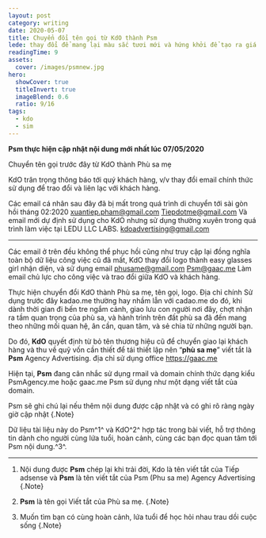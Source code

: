 ```yaml
---
layout: post
category: writing
date: 2020-05-07
title: Chuyển đổi tên gọi từ KdO thành Psm
lede: thay đổi để mang lại màu sắc tươi mới và hứng khởi để tạo ra giá trị mới và phát triển bền vững
readingTime: 9
assets:
  cover: /images/psmnew.jpg
hero:
  showCover: true
  titleInvert: true
  imageBlend: 0.6
  ratio: 9/16
tags:
  - kdo
  - sim
---
```

**Psm thực hiện cập nhật nội dung mới nhất lúc 07/05/2020**

Chuyển tên gọi trước đây từ KdO thành Phù sa mẹ

KdO trân trọng thông báo tới quý khách hàng, v/v thay đổi email chính thức sử dụng để trao đổi và liên lạc với khách hàng.

<Media ratio="844/1500" image="/images/psmnew.jpg"/>

Các email cá nhân sau đây đã bị mất trong quá trình di chuyển tới sài gòn hồi tháng 02:2020 
xuantiep.pham@gmail.com
Tiepdotme@gmail.com
Và email mới dự định sử dụng cho KdO nhưng sử dụng thường xuyên trong quá trình làm việc tại LEDU LLC LABS.
kdoadvertising@gmail.com
- - -
Các email ở trên đều không thể phục hồi cũng như truy cập lại đồng nghĩa toàn bộ dữ liệu công việc cũ đã mất, KdO thay đổi logo thành easy glasses girl nhận diện, và sử dụng email
phusame@gmail.com
Psm@gaac.me
Làm email chủ lực cho công việc và trao đổi giữa KdO và khách hàng.

Thực hiện chuyển đổi KdO thành Phù sa mẹ, tên gọi, logo. Địa chỉ chính Sử dụng trước đây kadao.me thường hay nhầm lẫn với cadao.me do đó, khi dành thời gian đi bến tre ngắm cảnh, giao lưu con người nơi đây, chợt nhận ra tầm quan trọng của phù sa, và hành trình trên đất phù sa đã đến mang theo những mối quan hệ, ân cần, quan tâm, và sẻ chia từ những người bạn.

Do đó, **KdO** quyết định từ bỏ tên thương hiệu cũ để chuyển giao lại khách hàng và thu về quỹ vốn cần thiết để tái thiết lập nên “**phù sa mẹ**” viết tắt là **Psm** Agency Advertising.
địa chỉ sử dụng office https://gaac.me

Hiện tại, **Psm** đang cân nhắc sử dụng rmail và domain chính thức dạng kiểu PsmAgency.me hoặc gaac.me Psm sử dụng như một dạng viết tắt của domain.



Psm sẽ ghi chú lại nếu thêm nội dung được cập nhật và có ghi rõ ràng ngày giờ cập nhật {.Note}

Dữ liệu tài liệu này do Psm^1^ và KdO^2^ hợp tác trong bài viết, hỗ trợ thông tin dành cho người cùng lứa tuổi, hoàn cảnh, cùng các bạn đọc quan tâm tới Psm nội dung.^3^.

---

1. Nội dung được **Psm** chép lại khi trải đời, Kdo là tên viết tắt của Tiếp adsense và **Psm** là tên viết tắt của Psm (Phu sa me) Agency Advertising {.Note}

2. **Psm** là tên gọi Viết tắt của Phù sa mẹ. {.Note}

3. Muốn tìm bạn có cùng hoàn cảnh, lứa tuổi để học hỏi nhau trau dồi cuộc sống {.Note}

<script>
import Media from "../../src/components/Media";

export default {
  components: { Media }
}
</script>
